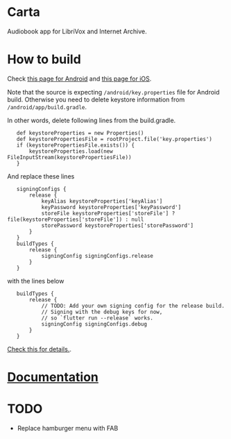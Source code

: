 # Carta

Audiobook app for LibriVox and Internet Archive.


# How to build

Check [this page for Android](https://docs.flutter.dev/deployment/android) and
[this page for iOS](https://docs.flutter.dev/deployment/ios).

Note that the source is expecting `/android/key.properties` file for Android build.
Otherwise you need to delete keystore information from `/android/app/build.gradle`.

In other words, delete following lines from the build.gradle.
```
   def keystoreProperties = new Properties()
   def keystorePropertiesFile = rootProject.file('key.properties')
   if (keystorePropertiesFile.exists()) {
       keystoreProperties.load(new FileInputStream(keystorePropertiesFile))
   }
```
And replace these lines
```
   signingConfigs {
       release {
           keyAlias keystoreProperties['keyAlias']
           keyPassword keystoreProperties['keyPassword']
           storeFile keystoreProperties['storeFile'] ? file(keystoreProperties['storeFile']) : null
           storePassword keystoreProperties['storePassword']
       }
   }
   buildTypes {
       release {
           signingConfig signingConfigs.release
       }
   }
```
with the lines below
```
   buildTypes {
       release {
           // TODO: Add your own signing config for the release build.
           // Signing with the debug keys for now,
           // so `flutter run --release` works.
           signingConfig signingConfigs.debug
       }
   }
```

[Check this for details.](https://docs.flutter.dev/deployment/android#create-an-upload-keystore).

# [Documentation](./extra/docs/index.md)


# TODO

- Replace hamburger menu with FAB
